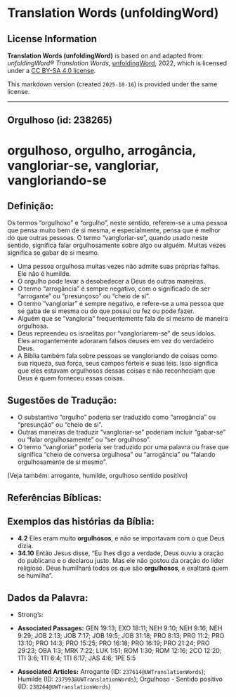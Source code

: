 # Translation Words (unfoldingWord)

## License Information

**Translation Words (unfoldingWord)** is based on and adapted from: _unfoldingWord® Translation Words_, [unfoldingWord](https://unfoldingword.org/utw), 2022, which is licensed under a [CC BY-SA 4.0 license](https://creativecommons.org/licenses/by-sa/4.0/legalcode.en).

This markdown version (created `2025-10-16`) is provided under the same license.



--------------------------------

## Orgulhoso (id: 238265)

orgulhoso, orgulho, arrogância, vangloriar\-se, vangloriar, vangloriando\-se
============================================================================

Definição:
----------

Os termos “orgulhoso” e “orgulho”, neste sentido, referem\-se a uma pessoa que pensa muito bem de si mesma, e especialmente, pensa que é melhor do que outras pessoas. O termo “vangloriar\-se”, quando usado neste sentido, significa falar orgulhosamente sobre algo ou alguém. Muitas vezes significa se gabar de si mesmo.

* Uma pessoa orgulhosa muitas vezes não admite suas próprias falhas. Ele não é humilde.
* O orgulho pode levar a desobedecer a Deus de outras maneiras.
* O termo “arrogância” é sempre negativo, com o significado de ser “arrogante” ou “presunçoso” ou “cheio de si”.
* O termo “vangloriar” é sempre negativo, e refere\-se a uma pessoa que se gaba de si mesma ou do que possui ou fez ou pode fazer.
* Alguém que se “vangloria” frequentemente fala de si mesmo de maneira orgulhosa.
* Deus repreendeu os israelitas por “vangloriarem\-se” de seus ídolos. Eles arrogantemente adoraram falsos deuses em vez do verdadeiro Deus.
* A Bíblia também fala sobre pessoas se vangloriando de coisas como sua riqueza, sua força, seus campos férteis e suas leis. Isso significa que eles estavam orgulhosos dessas coisas e não reconheciam que Deus é quem forneceu essas coisas.

Sugestões de Tradução:
----------------------

* O substantivo “orgulho” poderia ser traduzido como “arrogância” ou “presunção” ou “cheio de si”.
* Outras maneiras de traduzir “vangloriar\-se” poderiam incluir “gabar\-se” ou “falar orgulhosamente” ou “ser orgulhoso”.
* O termo “vangloriar” poderia ser traduzido por uma palavra ou frase que significa “cheio de conversa orgulhosa” ou “arrogância” ou “falando orgulhosamente de si mesmo”.

(Veja também: arrogante, humilde, orgulhoso sentido positivo)

Referências Bíblicas:
---------------------

Exemplos das histórias da Bíblia:
---------------------------------

* **4\.2** Eles eram muito **orgulhosos**, e não se importavam com o que Deus dizia.
* **34\.10** Então Jesus disse, “Eu lhes digo a verdade, Deus ouviu a oração do publicano e o declarou justo. Mas ele não gostou da oração do líder religioso. Deus humilhará todos os que são **orgulhosos**, e exaltará quem se humilha”.

Dados da Palavra:
-----------------

* Strong’s:

* **Associated Passages:** GEN 19:13; EXO 18:11; NEH 9:10; NEH 9:16; NEH 9:29; JOB 2:13; JOB 7:17; JOB 19:5; JOB 31:18; PRO 8:13; PRO 11:2; PRO 13:10; PRO 14:3; PRO 15:25; PRO 16:18; PRO 16:19; PRO 21:24; PRO 29:23; OBA 1:3; MRK 7:22; LUK 1:51; ROM 1:30; ROM 12:16; 2CO 12:20; 1TI 3:6; 1TI 6:4; 1TI 6:17; JAS 4:6; 1PE 5:5
* **Associated Articles:** Arrogante (ID: `237614@UWTranslationWords`); Humilde (ID: `237993@UWTranslationWords`); Orgulhoso - Sentido positivo (ID: `238264@UWTranslationWords`)

